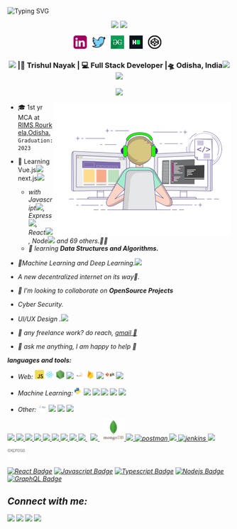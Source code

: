 ![Typing SVG](https://readme-typing-svg.herokuapp.com?color=%23BFAAF7&lines=hi%2C+this+is+trishul)

<div align="center">

<img src="https://media.giphy.com/media/hvRJCLFzcasrR4ia7z/giphy.gif" width="25px">
<img src="https://pronoun.cyou/x/y?subject=He&object=Him&height=20">
</div>
<p align='center'>
   <a href="https://www.linkedin.com/in/trishulnayak/"><img height="30" src="linkedin.png"></a>&nbsp;&nbsp;
<a href="https://twitter.com/"><img height="30" src="twitter.png"></a>&nbsp;&nbsp;
<a href="https://auth.geeksforgeeks.org/user/trishulnayak"><img height="30" src="gfg.png"></a>&nbsp;&nbsp;
<a href="https://www.hackerrank.com/trishedu12"><img height="30" src="hackerrank.png"></a>&nbsp;&nbsp;
<a href="https://codepen.io/bradtraversy/pen/eYdMqvx"><img height="30" src="codepen.png"></a>&nbsp;&nbsp;
 </p>

<div align="center">
<h3><img src="https://media.giphy.com/media/WUlplcMpOCEmTGBtBW/giphy.gif" width="30"> |🤖 Trishul Nayak |  💻 Full Stack Developer |🛸 Odisha, India<img src="https://media.giphy.com/media/WUlplcMpOCEmTGBtBW/giphy.gif"width="30"><img src="https://media.giphy.com/media/RbDKaczqWovIugyJmW/giphy.gif" width="100"></h3>

![](https://visitor-badge.glitch.me/badge?page_id=trish145.trish145)

</div>

<img align="right" alt="GIF" src="coding-freak.gif" width="400" height="300" />

- 🎓 1st yr MCA at [RIMS,Rourkela,Odisha.](http://www.rimsedu.org/) <code>Graduation: 2023</code>
- 🥀 Learning Vue.js<code><img height="20" src="https://dwglogo.com/wp-content/uploads/2017/09/Vue_js_logo.png"></code>next.js<code><img height="20" src="https://www.saashub.com/images/app/service_logos/42/badb7fec4e6b/large.png?1554651643"></code>

  - <i>with Javascript<code><img height="20" src="https://logos-download.com/wp-content/uploads/2019/01/JavaScript_Logo.png"></code>, Express<code><img height="20" src="https://vectorified.com/images/express-js-icon-20.png"></code>, React<code><img height="20" src="https://nickroberts.ninja/wp-content/uploads/2017/07/react.jpg"></code>, Node<code><img height="20" src="https://pooks.herokuapp.com/image/nodejs.png"></code> and 69 others.</img>👨‍💻
  - 🌱 learning **Data Structures and Algorithms.**

- 🦾Machine Learning and Deep Learning.<code><img height="20" src="https://www.tensorflow.org/images/tf_logo_horizontal.png"></code>

  <!-- - 🧠 Spending time with my models 🤖 -->

- A new decentralized internet on its way🧠.
- 👯 I’m looking to collaborate on **OpenSource Projects**
- Cyber Security.
- UI/UX Design .<code><img height="20" src="https://crackedfine.com/wp-content/uploads/2018/12/1-15.png"></code>

- 💼 any freelance work? do reach, [gmail 📧](mailto:@gmail.com)
- 💬 ask me anything, I am happy to help 🤗

**languages and tools:**

- Web: <code><img height="20" src="https://raw.githubusercontent.com/github/explore/80688e429a7d4ef2fca1e82350fe8e3517d3494d/topics/javascript/javascript.png"></code>
  <code><img height="20" src="https://raw.githubusercontent.com/github/explore/80688e429a7d4ef2fca1e82350fe8e3517d3494d/topics/react/react.png"></code>
  <code><img height="20" src="https://raw.githubusercontent.com/github/explore/80688e429a7d4ef2fca1e82350fe8e3517d3494d/topics/nodejs/nodejs.png"></code>
  <code><img height="20" src="https://avatars.githubusercontent.com/u/5658226"></code>
  <code><img height="20" src="https://raw.githubusercontent.com/github/explore/80688e429a7d4ef2fca1e82350fe8e3517d3494d/topics/mysql/mysql.png"></code>
  <code><img height="20" src="https://raw.githubusercontent.com/github/explore/80688e429a7d4ef2fca1e82350fe8e3517d3494d/topics/firebase/firebase.png"></code>
  <code><img height="20" src="https://avatars.githubusercontent.com/u/45120"></code>
  <code><img height="20" src="https://raw.githubusercontent.com/github/explore/80688e429a7d4ef2fca1e82350fe8e3517d3494d/topics/git/git.png"></code>
  <code><img height="20" src="https://assets.vercel.com/image/upload/v1607554385/repositories/next-js/next-logo.png"></code>
  <!-- <code><img height="20" src="https://raw.githubusercontent.com/github/explore/5c058a388828bb5fde0bcafd4bc867b5bb3f26f3/topics/graphql/graphql.png"></code> -->

- Machine Learning:<code><img height="20" src="https://raw.githubusercontent.com/github/explore/80688e429a7d4ef2fca1e82350fe8e3517d3494d/topics/python/python.png"></code> <code><img height="20" src="https://www.tensorflow.org/images/tf_logo_horizontal.png"></code>
  <code><img height="20" src="https://avatars.githubusercontent.com/u/45109972"></code>
  <code><img height="20" src="https://avatars.githubusercontent.com/u/21206976"></code>
  <code><img height="20" src="https://avatars.githubusercontent.com/u/365630"></code>
  <code><img height="20" src="https://avatars.githubusercontent.com/u/215947"></code>

- Other: <code><img height="20" src="https://raw.githubusercontent.com/github/explore/80688e429a7d4ef2fca1e82350fe8e3517d3494d/topics/java/java.png"></code>
  <code><img height="20" src="https://pngimg.com/uploads/photoshop/photoshop_PNG1.png"></code>
  <code><img height="20" src="https://miro.medium.com/max/2800/0*Bn73n1ZtVaQSwZQS.jpeg"></code>
  <code><img height="20" src="https://crackedfine.com/wp-content/uploads/2018/12/1-15.png"></code>

<p align="left"> 
    <a href="https://www.java.com" target="_blank"> <img src="https://img.icons8.com/color/48/000000/java-coffee-cup-logo.png"/> </a>
    <a href="https://reactjs.org/" target="_blank"> <img src="https://img.icons8.com/color/48/000000/react-native.png"/> </a>
    <a href="https://spring.io/projects/spring-boot" target="_blank"> <img src="https://img.icons8.com/color/48/000000/spring-logo.png"/> </a> 
    <a href="https://developer.mozilla.org/en-US/docs/Web/JavaScript" target="_blank"> <img src="https://img.icons8.com/color/48/000000/javascript.png"/> </a> 
    <a href="https://www.w3.org/html/" target="_blank"> <img src="https://img.icons8.com/color/48/000000/html-5.png"/> </a> 
    <a href="https://www.w3schools.com/css/" target="_blank"> <img src="https://img.icons8.com/color/48/000000/css3.png"/> </a> 
    <a href="https://getbootstrap.com" target="_blank"> <img src="https://img.icons8.com/color/48/000000/bootstrap.png"/> </a> 
    <a href="https://www.python.org" target="_blank"> <img src="https://img.icons8.com/color/48/000000/python.png"/> </a> 
    <a style="padding-right:8px;" href="https://nodejs.org" target="_blank"> <img src="https://img.icons8.com/color/48/000000/nodejs.png"/> </a> 
    <a style="padding-right:8px;" href="https://www.mysql.com/" target="_blank"> <img src="https://img.icons8.com/fluent/50/000000/mysql-logo.png"/> </a>
    <a href="https://www.mongodb.com/" target="_blank"> <img src="https://raw.githubusercontent.com/devicons/devicon/master/icons/mongodb/mongodb-original-wordmark.svg" alt="mongodb" width="48" height="48"/> </a> 
    <a href="https://firebase.google.com/" target="_blank"> <img src="https://img.icons8.com/color/48/000000/firebase.png"/> </a> 
    <a href="https://postman.com" target="_blank"> <img src="https://www.vectorlogo.zone/logos/getpostman/getpostman-icon.svg" alt="postman" width="45" height="45"/> </a>   
    <a href="https://git-scm.com/" target="_blank"> <img src="https://img.icons8.com/color/48/000000/git.png"/> </a> 
    <a href="https://www.jenkins.io" target="_blank"> <img src="https://www.vectorlogo.zone/logos/jenkins/jenkins-icon.svg" alt="jenkins" width="48" height="48"/> </a> 
    <a href="https://redux.js.org" target="_blank"> <img src="https://img.icons8.com/color/48/000000/redux.png"/> </a>
    <a href="https://expressjs.com" target="_blank"> <img src="https://raw.githubusercontent.com/devicons/devicon/master/icons/express/express-original-wordmark.svg" alt="express" width="40" height="40"/> </a>
</p>

[![React Badge](https://img.shields.io/badge/-React-61DBFB?style=for-the-badge&labelColor=black&logo=react&logoColor=61DBFB)](#) [![Javascript Badge](https://img.shields.io/badge/-Javascript-F0DB4F?style=for-the-badge&labelColor=black&logo=javascript&logoColor=F0DB4F)](#) [![Typescript Badge](https://img.shields.io/badge/-Typescript-007acc?style=for-the-badge&labelColor=black&logo=typescript&logoColor=007acc)](#) [![Nodejs Badge](https://img.shields.io/badge/-Nodejs-3C873A?style=for-the-badge&labelColor=black&logo=node.js&logoColor=3C873A)](#) [![GraphQL Badge](https://img.shields.io/badge/-GraphQl-e535ab?style=for-the-badge&labelColor=black&logo=node.js&logoColor=e535ab)](#)
<br/>

## Connect with me:

<p align="left">

<a href = "https://www.linkedin.com/in/trishulnayak/"><img src="https://img.icons8.com/fluent/48/000000/linkedin.png"/></a>
<a href = "https://twitter.com"><img src="https://img.icons8.com/fluent/48/000000/twitter.png"/></a>
<a href = "https://www.instagram.com"><img src="https://img.icons8.com/fluent/48/000000/instagram-new.png"/></a>
<a href = "https://www.youtube.com"><img src="https://img.icons8.com/color/48/000000/youtube-play.png"/></a>

</p>
